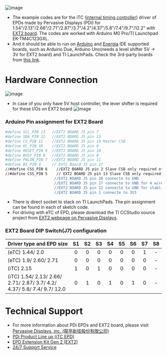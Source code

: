  ![image](https://github.com/Hardy-PDi/ePaper_PervasiveDisplays/blob/master/Pervasive%20Displays%20Line-up.png)
 
 * The example codes are for the iTC ([internal timing controller](https://www.pervasivedisplays.com/products/epd-product-selection/)) driver of EPDs made by Pervasive Displays (PDi) for 1.54"/2.13"/2.66"/2.71"/2.87"/3.7"/4.2"/4.37"/5.8"/7.4"/9.7"/12.2" with [EXT2 board](https://www.pervasivedisplays.com/product/epd-extension-kit-gen-2-ext2/). The codes are worked with Arduino M0 Pro/TI Launchpad EK-TM4C123GXL.
 * And it should be able to run on [Arduino](https://www.arduino.cc/en/software) and [Energia](https://energia.nu/download/) IDE supported boards, such as Arduino Due, Arduino Uno(needs a level shifter 5V -> 3V for EXT2 board) and TI LaunchPads. Check the 3rd-party boards from [this link](https://github.com/arduino/arduino/wiki/unofficial-list-of-3rd-party-boards-support-urls).

 #  Hardware Connection
 ![image](https://github.com/Hardy-PDi/ePaper_PervasiveDisplays/blob/master/arduino_w_EXT2.jpg)
 * In case of you only have 5V host controller, the lever shifter is required for these I/Os on EXT2 board
 ![image](https://github.com/Hardy-PDi/ePaper_PervasiveDisplays/blob/master/3_5V_LevelShifter.png)
  
 ### Arduino Pin assignment for EXT2 Board
 ```bash
#define SCL_PIN 13   //EXT2 BOARD J5 pin 7
#define SDA_PIN 12   //EXT2 BOARD J5 pin 15
#define CS_PIN 11    //EXT2 BOARD J5 pin 19 Master CSB
#define DC_PIN 10    //EXT2 BOARD J5 pin 9
#define RESET_PIN 9  //EXT2 BOARD J5 pin 10
#define BUSY_PIN 8   //EXT2 BOARD J5 pin 8
#define PNLON_PIN 7  //EXT2 BOARD J5 pin 11
#define BS_PIN 4     // EXT2 Baord J5 pin 17
//#define CSS_PIN 6    //EXT2 BOARD J5 pin 2 Slave CSB only required of 9.7"/12" with one 24pin FPC operation
//#define CSS_PIN 5    // EXT2 BOARD J5 pin 13 Slave CSB only required of 9.7/12" with 34pin FFC connection board(2 FPCs design) operation
                       //EXT2 BOARD J5 pin 20 connecte to GND
                       //EXT2 BOARD J5 pin 17 connecte to GND for 4 wire SPI
                       //EXT2 BOARD J5 pin 12 connecte to GND for stablize/off the discharge circuit
                       //EXT2 BOARD J5 pin 1 connecte to 3V3 
 ```
 
 * There is direct socket to stack on TI LaunchPads. The pin assignment can be found in each of sketch code.
 * For driving with eTC of EPD, please download the TI CCStudio source project from [EXT2 webpage on Pervasive Displays](https://www.pervasivedisplays.com/product/epd-extension-kit-gen-2-ext2/).
 
 
 ### EXT2 Board DIP Switch(J7) configuration
 
| Driver type and EPD size | S1 | S2 | S3 | S4 | S5 | S6 | S7 | S8 |
| :--- | :---: | :---: | :---: | :---: | :---: | :---: | :---: | :---: |
| (eTC) 1.44/ 2.0 | 0 | 0 | 0 | 0 | 0 | 0 | 1 | - |
| (eTC) 1.9/ 2.60/ 2.71 | 0 | 0 | 0 | 0 | 0 | 0 | 0 | - |
| (iTC) 2.15 | 1 | 0 | 1 | 0 | 0 | 0 | 0 | - |
| (iTC) 1.54/ 2.13/ 2.66/ 2.71/ 2.87/ 3.7/ 4.2/ 4.37/ 5.8/ 7.4/ 9.7/ 12.0 | 0 | 1 | 0 | 1 | 0 | 1 | 0 | - |

 #  Technical Support
 *  For more information about PDi EPDs and EXT2 board, please visit [Pervasive Displays, inc. (龍亭新技股份有限公司)](https://www.pervasivedisplays.com/)
 *  [PDi Product Line up (iTC EPD)](https://www.pervasivedisplays.com/products/)
 *  [EPD Extension Kit Gen 2 (EXT2)](https://www.pervasivedisplays.com/product/epd-extension-kit-gen-2-ext2/)
 *  [24/7 Support Service](https://www.pervasivedisplays.com/technical-support/)
